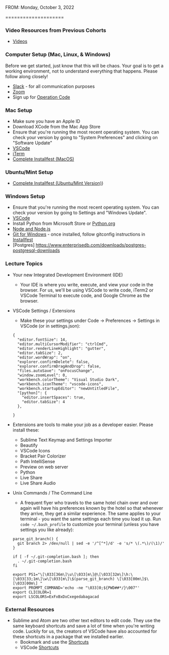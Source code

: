 FROM: Monday, October 3, 2022

====================
### Video Resources from Previous Cohorts
- [Videos](https://www.youtube.com/channel/UCASZ7zW_Egu0T4KG3YEdGfw/playlists)



### Computer Setup (Mac, Linux, & Windows)
Before we get started, just know that this will be chaos. Your goal is to get a working environment, not to understand everything that happens. Please follow along closely!
* [Slack](https://slack.com/downloads) - for all communication purposes
* [Zoom](https://zoom.us/support/download)
* Sign up for [Operation Code](https://operationcode.org/join)

### Mac Setup
* Make sure you have an Apple ID
* Download XCode from the Mac App Store
* Ensure that you're running the most recent operating system. You can check your version by going to "System Preferences" and clicking on "Software Update"
* [VSCode](https://code.visualstudio.com/download)
* [iTerm](https://www.iterm2.com/downloads.html)
* [Complete Installfest (MacOS)](./lesson_01/lecture-materials/installfest.md)

### Ubuntu/Mint Setup
* [Complete Installfest (Ubuntu/Mint Version)](./lesson_01/lecture-materials/installfest_ubuntu.md))

### Windows Setup
* Ensure that you're running the most recent operating system. You can check your version by going to Settings and "Windows Update".
* [VSCode](https://code.visualstudio.com/download)
* Install Python from Microsoft Store or [Python.org](https://www.python.org/downloads/windows/)
* [Node and Node.js](https://docs.npmjs.com/downloading-and-installing-node-js-and-npm#windows-node-version-managers)
* [Git for Windows](https://git-scm.com/download/win) - once installed, follow gitconfig instructions in [Installfest](https://github.com/deltaplatoonew/curriculum/blob/master/Module-1--Javascript-and-Python-Fundamentals/wk-01--Setup/lecture-materials/installfest.md)
* [Postgres] https://www.enterprisedb.com/downloads/postgres-postgresql-downloads

### Lecture Topics
* Your new Integrated Development Environment (IDE)
  * Your IDE is where you write, execute, and view your code in the browser. For us, we'll be using VSCode to write code, iTerm2 or VSCode Terminal to execute code, and Google Chrome as the browser.

* VSCode Settings / Extensions
  * Make these your settings under Code -> Preferences -> Settings in VSCode (or in settings.json):
  ```
  {
    "editor.fontSize": 14,
    "editor.multiCursorModifier": "ctrlCmd",
    "editor.renderLineHighlight": "gutter",
    "editor.tabSize": 2,
    "editor.wordWrap": "on",
    "explorer.confirmDelete": false,
    "explorer.confirmDragAndDrop": false,
    "files.autoSave": "onFocusChange",
    "window.zoomLevel": 0,
    "workbench.colorTheme": "Visual Studio Dark",
    "workbench.iconTheme": "vscode-icons",
    "workbench.startupEditor": "newUntitledFile",
    "[python]": {
      "editor.insertSpaces": true,
      "editor.tabSize": 4
    },

  }
  ```
* Extensions are tools to make your job as a developer easier. Please install these:
  * Sublime Text Keymap and Settings Importer
  * Beautify
  * VSCode Icons
  * Bracket Pair Colorizer
  * Path IntelliSense
  * Preview on web server
  * Python
  * Live Share
  * Live Share Audio

* Unix Commands / The Command Line
  * A frequent flyer who travels to the same hotel chain over and over again will have his preferences known by the hotel so that whenever they arrive, they get a similar experience. The same applies to your terminal - you want the same settings each time you load it up. Run `code ~/.bash_profile` to customize your terminal (unless you have settings you like already):
  ```
  parse_git_branch() {
    git branch 2> /dev/null | sed -e '/^[^*]/d' -e 's/* \(.*\)/(\1)/'
  }

  if [ -f ~/.git-completion.bash ]; then
    . ~/.git-completion.bash
  fi

  export PS1="\[\033[36m\]\u\[\033[m\]@\[\033[32m\]\h:\[\033[33;1m\]\w\[\033[m\]\$(parse_git_branch) \[\033[00m\]$\[\033[00m\] "
  export PROMPT_COMMAND='echo -ne "\033]0;${PWD##*/}\007"'
  export CLICOLOR=1
  export LSCOLORS=ExFxBxDxCxegedabagacad
  ```

### External Resources
* Sublime and Atom are two other text editors to edit code. They use the same keyboard shortcuts and save a lot of time when you're writing code. Luckily for us, the creators of VSCode have also accounted for these shortcuts in a package that we installed earlier.
  * Bookmark and use the [Shortcuts](https://www.shortcutfoo.com/app/dojos/sublime-text-3-mac/cheatsheet)
  * VSCode [Shortcuts](https://code.visualstudio.com/shortcuts/keyboard-shortcuts-macos.pdf)

